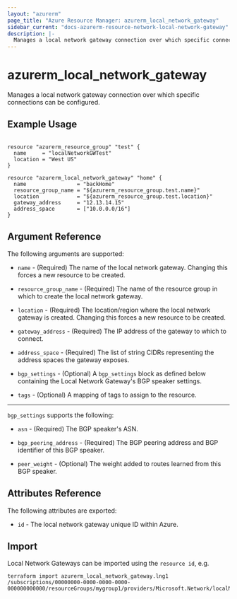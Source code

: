 ```yaml
---
layout: "azurerm"
page_title: "Azure Resource Manager: azurerm_local_network_gateway"
sidebar_current: "docs-azurerm-resource-network-local-network-gateway"
description: |-
  Manages a local network gateway connection over which specific connections can be configured.
---
```


# azurerm_local_network_gateway

Manages a local network gateway connection over which specific connections can be configured.

## Example Usage

```hcl

resource "azurerm_resource_group" "test" {
  name     = "localNetworkGWTest"
  location = "West US"
}

resource "azurerm_local_network_gateway" "home" {
  name                = "backHome"
  resource_group_name = "${azurerm_resource_group.test.name}"
  location            = "${azurerm_resource_group.test.location}"
  gateway_address     = "12.13.14.15"
  address_space       = ["10.0.0.0/16"]
}
```

## Argument Reference

The following arguments are supported:

* `name` - (Required) The name of the local network gateway. Changing this
    forces a new resource to be created.

* `resource_group_name` - (Required) The name of the resource group in which to
    create the local network gateway.

* `location` - (Required) The location/region where the local network gateway is
    created. Changing this forces a new resource to be created.

* `gateway_address` - (Required) The IP address of the gateway to which to
    connect.

* `address_space` - (Required) The list of string CIDRs representing the
    address spaces the gateway exposes.

* `bgp_settings` - (Optional) A `bgp_settings` block as defined below containing the
    Local Network Gateway's BGP speaker settings.

* `tags` - (Optional) A mapping of tags to assign to the resource.

---

`bgp_settings` supports the following:

* `asn` - (Required) The BGP speaker's ASN.

* `bgp_peering_address` - (Required) The BGP peering address and BGP identifier
    of this BGP speaker.

* `peer_weight` - (Optional) The weight added to routes learned from this
    BGP speaker.

## Attributes Reference

The following attributes are exported:

* `id` - The local network gateway unique ID within Azure.

## Import

Local Network Gateways can be imported using the `resource id`, e.g.

```shell
terraform import azurerm_local_network_gateway.lng1 /subscriptions/00000000-0000-0000-0000-000000000000/resourceGroups/mygroup1/providers/Microsoft.Network/localNetworkGateways/lng1
```
